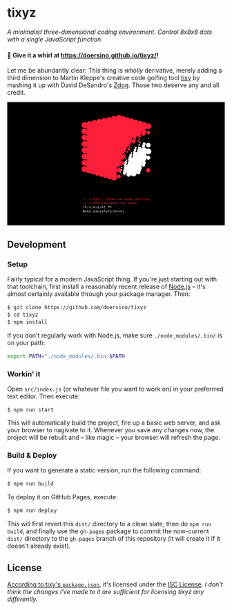 # tixyz

*A minimalist three-dimensional coding environment. Control 8x8x8 dots with a single JavaScript function.*

#### 🔴 Give it a whirl at https://doersino.github.io/tixyz/!

Let me be abundantly clear: This thing is *wholly* derivative, merely adding a third dimension to Martin Kleppe's creative code golfing tool [tixy](https://twitter.com/aemkei/status/1323399877611708416) by mashing it up with David DeSandro's [Zdog](https://zzz.dog). Those two deserve any and all credit.

![](demo.gif)


## Development

### Setup

Fairly typical for a modern JavaScript thing. If you're just starting out with that toolchain, first install a reasonably recent release of [Node.js](https://nodejs.org/en/) – it's almost certainly available through your package manager. Then:

```bash
$ git clone https://github.com/doersino/tixyz
$ cd tixyz
$ npm install
```

If you don't regularly work with Node.js, make sure `./node_modules/.bin/` is on your path:

```bash
export PATH="./node_modules/.bin:$PATH
```


### Workin' it

Open `src/index.js` (or whatever file you want to work on) in your preferrred text editor. Then execute:

```
$ npm run start
```

This will automatically build the project, fire up a basic web server, and ask your browser to nagivate to it. Whenever you save any changes now, the project will be rebuilt and – like magic – your browser will refresh the page.


### Build & Deploy

If you want to generate a static version, run the following command:

```bash
$ npm run build
```

To deploy it on GitHub Pages, execute:

```sh
$ npm run deploy
```

This will first revert this `dist/` directory to a clean slate, then do `npm run build`, and finally use the `gh-pages` package to commit the now-current `dist/` directory to the `gh-pages` branch of this repository (it will create it if it doesn't already exist).


## License

[According to tixy's `package.json`](https://github.com/aemkei/tixy/issues/20#issuecomment-723643187), it's licensed under the [ISC License](https://www.isc.org/licenses/). *I don't think the changes I've made to it are sufficient for licensing tixyz any differently.*
